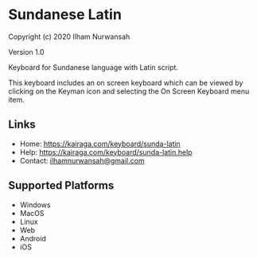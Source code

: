 Sundanese Latin
=====================
Copyright (c) 2020 Ilham Nurwansah

Version 1.0


Keyboard for Sundanese language with Latin script.

This keyboard includes an on screen keyboard which can be viewed by clicking on the Keyman icon and selecting the On Screen Keyboard menu item.


Links
-----
* Home: https://kairaga.com/keyboard/sunda-latin
* Help: https://kairaga.com/keyboard/sunda-latin.help
* Contact: ilhamnurwansah@gmail.com

Supported Platforms
-------------------
 * Windows
 * MacOS
 * Linux
 * Web
 * Android
 * iOS
